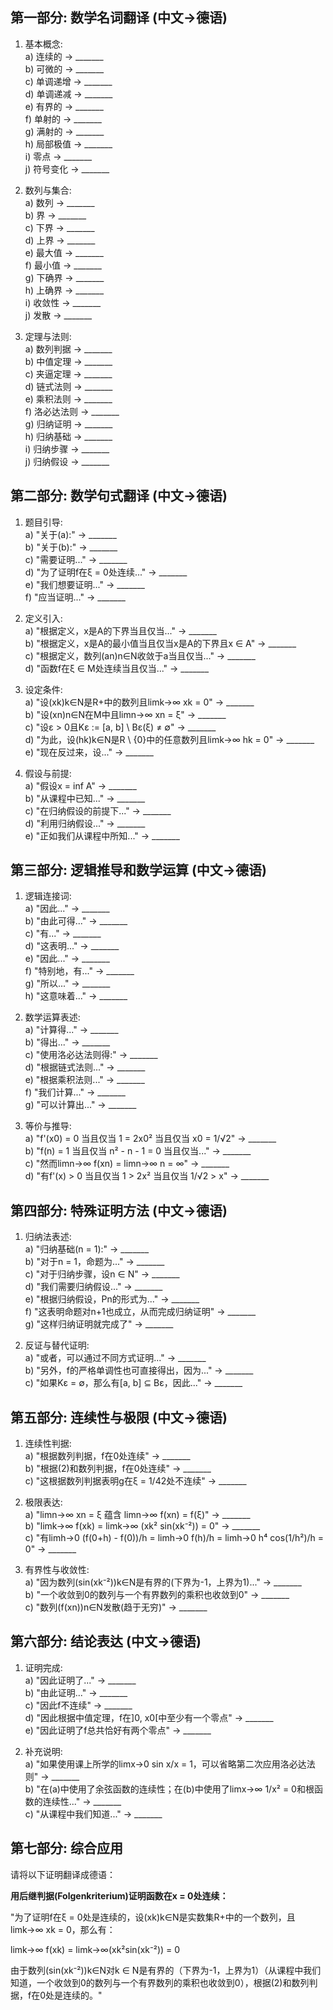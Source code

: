 
## 第一部分: 数学名词翻译 (中文→德语)

1. 基本概念:  
    a) 连续的 → _______  
    b) 可微的 → _______  
    c) 单调递增 → _______  
    d) 单调递减 → _______  
    e) 有界的 → _______  
    f) 单射的 → _______  
    g) 满射的 → _______  
    h) 局部极值 → _______  
    i) 零点 → _______  
    j) 符号变化 → _______
    
2. 数列与集合:  
    a) 数列 → _______  
    b) 界 → _______  
    c) 下界 → _______  
    d) 上界 → _______  
    e) 最大值 → _______  
    f) 最小值 → _______  
    g) 下确界 → _______  
    h) 上确界 → _______  
    i) 收敛性 → _______  
    j) 发散 → _______
    
3. 定理与法则:  
    a) 数列判据 → _______  
    b) 中值定理 → _______  
    c) 夹逼定理 → _______  
    d) 链式法则 → _______  
    e) 乘积法则 → _______  
    f) 洛必达法则 → _______  
    g) 归纳证明 → _______  
    h) 归纳基础 → _______  
    i) 归纳步骤 → _______  
    j) 归纳假设 → _______
    

## 第二部分: 数学句式翻译 (中文→德语)

1. 题目引导:  
    a) "关于(a):" → _______  
    b) "关于(b):" → _______  
    c) "需要证明..." → _______  
    d) "为了证明f在ξ = 0处连续..." → _______  
    e) "我们想要证明..." → _______  
    f) "应当证明..." → _______
    
2. 定义引入:  
    a) "根据定义，x是A的下界当且仅当..." → _______  
    b) "根据定义，x是A的最小值当且仅当x是A的下界且x ∈ A" → _______  
    c) "根据定义，数列(an)n∈N收敛于a当且仅当..." → _______  
    d) "函数f在ξ ∈ M处连续当且仅当..." → _______
    
3. 设定条件:  
    a) "设(xk)k∈N是R+中的数列且limk→∞ xk = 0" → _______  
    b) "设(xn)n∈N在M中且limn→∞ xn = ξ" → _______  
    c) "设ε > 0且Kε := [a, b] \ Bε(ξ) ≠ ∅" → _______  
    d) "为此，设(hk)k∈N是R \ {0}中的任意数列且limk→∞ hk = 0" → _______  
    e) "现在反过来，设..." → _______
    
4. 假设与前提:  
    a) "假设x = inf A" → _______  
    b) "从课程中已知..." → _______  
    c) "在归纳假设的前提下..." → _______  
    d) "利用归纳假设..." → _______  
    e) "正如我们从课程中所知..." → _______
    

## 第三部分: 逻辑推导和数学运算 (中文→德语)

1. 逻辑连接词:  
    a) "因此..." → _______  
    b) "由此可得..." → _______  
    c) "有..." → _______  
    d) "这表明..." → _______  
    e) "因此..." → _______  
    f) "特别地，有..." → _______  
    g) "所以..." → _______  
    h) "这意味着..." → _______
    
2. 数学运算表述:  
    a) "计算得..." → _______  
    b) "得出..." → _______  
    c) "使用洛必达法则得:" → _______  
    d) "根据链式法则..." → _______  
    e) "根据乘积法则..." → _______  
    f) "我们计算..." → _______  
    g) "可以计算出..." → _______
    
3. 等价与推导:  
    a) "f'(x0) = 0 当且仅当 1 = 2x0² 当且仅当 x0 = 1/√2" → _______  
    b) "f(n) = 1 当且仅当 n² - n - 1 = 0 当且仅当..." → _______  
    c) "然而limn→∞ f(xn) = limn→∞ n = ∞" → _______  
    d) "有f'(x) > 0 当且仅当 1 > 2x² 当且仅当 1/√2 > x" → _______
    

## 第四部分: 特殊证明方法 (中文→德语)

1. 归纳法表述:  
    a) "归纳基础(n = 1):" → _______  
    b) "对于n = 1，命题为..." → _______  
    c) "对于归纳步骤，设n ∈ N" → _______  
    d) "我们需要归纳假设..." → _______  
    e) "根据归纳假设，Pn的形式为..." → _______  
    f) "这表明命题对n+1也成立，从而完成归纳证明" → _______  
    g) "这样归纳证明就完成了" → _______
    
2. 反证与替代证明:  
    a) "或者，可以通过不同方式证明..." → _______  
    b) "另外，f的严格单调性也可直接得出，因为..." → _______  
    c) "如果Kε = ∅，那么有[a, b] ⊆ Bε，因此..." → _______
    

## 第五部分: 连续性与极限 (中文→德语)

1. 连续性判据:  
    a) "根据数列判据，f在0处连续" → _______  
    b) "根据(2)和数列判据，f在0处连续" → _______  
    c) "这根据数列判据表明g在ξ = 1/42处不连续" → _______
    
2. 极限表达:  
    a) "limn→∞ xn = ξ 蕴含 limn→∞ f(xn) = f(ξ)" → _______  
    b) "limk→∞ f(xk) = limk→∞ (xk² sin(xk⁻²)) = 0" → _______  
    c) "有limh→0 (f(0+h) - f(0))/h = limh→0 f(h)/h = limh→0 h⁴ cos(1/h²)/h = 0" → _______
    
3. 有界性与收敛性:  
    a) "因为数列(sin(xk⁻²))k∈N是有界的(下界为-1，上界为1)..." → _______  
    b) "一个收敛到0的数列与一个有界数列的乘积也收敛到0" → _______  
    c) "数列(f(xn))n∈N发散(趋于无穷)" → _______
    

## 第六部分: 结论表达 (中文→德语)

1. 证明完成:  
    a) "因此证明了..." → _______  
    b) "由此证明..." → _______  
    c) "因此f不连续" → _______  
    d) "因此根据中值定理，f在]0, x0[中至少有一个零点" → _______  
    e) "因此证明了f总共恰好有两个零点" → _______
    
2. 补充说明:  
    a) "如果使用课上所学的limx→0 sin x/x = 1，可以省略第二次应用洛必达法则" → _______  
    b) "在(a)中使用了余弦函数的连续性；在(b)中使用了limx→∞ 1/x² = 0和根函数的连续性..." → _______  
    c) "从课程中我们知道..." → _______
    

## 第七部分: 综合应用

请将以下证明翻译成德语：

**用后继判据(Folgenkriterium)证明函数在x = 0处连续：**

"为了证明f在ξ = 0处是连续的，设(xk)k∈N是实数集R+中的一个数列，且limk→∞ xk = 0，那么有：

limk→∞ f(xk) = limk→∞(xk²sin(xk⁻²)) = 0

由于数列(sin(xk⁻²))k∈N对k ∈ N是有界的（下界为-1，上界为1）（从课程中我们知道，一个收敛到0的数列与一个有界数列的乘积也收敛到0），根据(2)和数列判据，f在0处是连续的。"